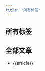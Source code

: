 ```yaml
---
title: '所有标签'
---
```


## 所有标签


<tag v-for="tag in tag_list" :options="tag" :search="search"></tag>

## 全部文章
<ul v-for="article in tag_list" class="article">
    <li>{{article}}</li>
</ul>

<script>
module.exports = {
    data(){
        return {
            tag_list:[
                {tagName:'Vue',title:'Vue',articles:10},
                {tagName:'Js',title:'Js',articles:8},
                {tagName:'React',title:'React',articles:12},
                {tagName:'Faith',title:'信仰',articles:1},
            ]
        }
    },
    methods:{
        search(tag){
            console.log(tag)
        }
    },
    mounted(){
        console.log(this.$site)
    }
}

</script>

<style lang="stylus">
.article
    p
        color:red

</style>
